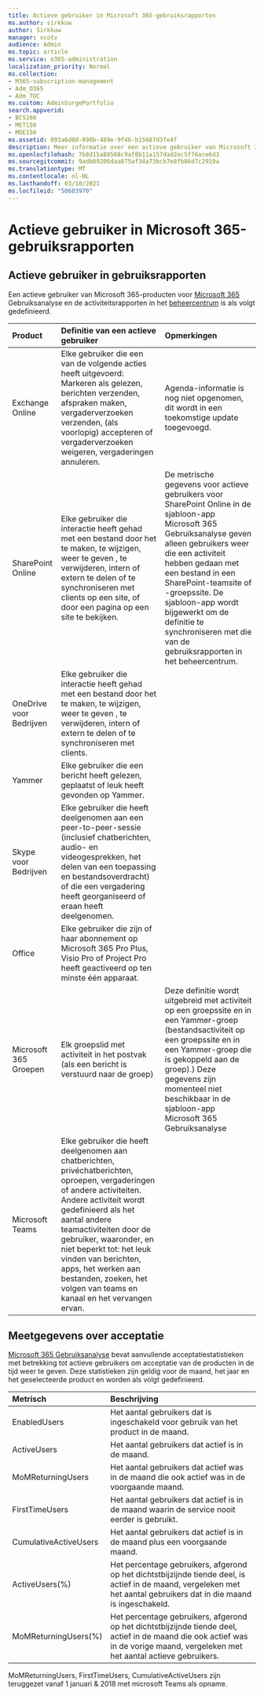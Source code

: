 ```yaml
---
title: Actieve gebruiker in Microsoft 365-gebruiksrapporten
ms.author: sirkkuw
author: Sirkkuw
manager: scotv
audience: Admin
ms.topic: article
ms.service: o365-administration
localization_priority: Normal
ms.collection:
- M365-subscription-management
- Adm_O365
- Adm_TOC
ms.custom: AdminSurgePortfolio
search.appverid:
- BCS160
- MET150
- MOE150
ms.assetid: 093a6d0d-890b-489e-9f46-b15687d3fe4f
description: Meer informatie over een actieve gebruiker van Microsoft 365 Gebruiksanalyse, activiteitsrapporten en acceptatiestatistieken.
ms.openlocfilehash: 7b8d15a88568c9af8b11a157dad2ec5f76ace6d3
ms.sourcegitcommit: 9adb89206daa075af34a73bcb7e8fb86d7c2919a
ms.translationtype: MT
ms.contentlocale: nl-NL
ms.lasthandoff: 03/10/2021
ms.locfileid: "50603970"
---
```

# <a name="active-user-in-microsoft-365-usage-reports"></a>Actieve gebruiker in Microsoft 365-gebruiksrapporten

## <a name="active-user-in-usage-reports"></a>Actieve gebruiker in gebruiksrapporten

Een actieve gebruiker van Microsoft 365-producten voor [Microsoft 365](usage-analytics.md) Gebruiksanalyse en de activiteitsrapporten in het [beheercentrum](../activity-reports/activity-reports.md) is als volgt gedefinieerd. 
  
|**Product**|**Definitie van een actieve gebruiker**|**Opmerkingen**|
|:-----|:-----|:-----|
|Exchange Online  <br/> |Elke gebruiker die een van de volgende acties heeft uitgevoerd: Markeren als gelezen, berichten verzenden, afspraken maken, vergaderverzoeken verzenden, (als voorlopig) accepteren of vergaderverzoeken weigeren, vergaderingen annuleren.  <br/> |Agenda-informatie is nog niet opgenomen, dit wordt in een toekomstige update toegevoegd.  <br/> |
|SharePoint Online  <br/> |Elke gebruiker die interactie heeft gehad met een bestand door het te maken, te wijzigen, weer te geven , te verwijderen, intern of extern te delen of te synchroniseren met clients op een site, of door een pagina op een site te bekijken.  <br/> |De metrische gegevens voor actieve gebruikers voor SharePoint Online in de sjabloon-app Microsoft 365 Gebruiksanalyse geven alleen gebruikers weer die een activiteit hebben gedaan met een bestand in een SharePoint-teamsite of -groepssite. De sjabloon-app wordt bijgewerkt om de definitie te synchroniseren met die van de gebruiksrapporten in het beheercentrum.  <br/> |
|OneDrive voor Bedrijven  <br/> |Elke gebruiker die interactie heeft gehad met een bestand door het te maken, te wijzigen, weer te geven , te verwijderen, intern of extern te delen of te synchroniseren met clients.  <br/> ||
|Yammer  <br/> |Elke gebruiker die een bericht heeft gelezen, geplaatst of leuk heeft gevonden op Yammer.  <br/> ||
|Skype voor Bedrijven  <br/> |Elke gebruiker die heeft deelgenomen aan een peer-to-peer-sessie (inclusief chatberichten, audio- en videogesprekken, het delen van een toepassing en bestandsoverdracht) of die een vergadering heeft georganiseerd of eraan heeft deelgenomen.  <br/> ||
|Office  <br/> |Elke gebruiker die zijn of haar abonnement op Microsoft 365 Pro Plus, Visio Pro of Project Pro heeft geactiveerd op ten minste één apparaat.  <br/> ||
|Microsoft 365 Groepen  <br/> |Elk groepslid met activiteit in het postvak (als een bericht is verstuurd naar de groep)  <br/> |Deze definitie wordt uitgebreid met activiteit op een groepssite en in een Yammer-groep (bestandsactiviteit op een groepssite en in een Yammer-groep die is gekoppeld aan de groep).) Deze gegevens zijn momenteel niet beschikbaar in de sjabloon-app Microsoft 365 Gebruiksanalyse  <br/> |
|Microsoft Teams  <br/> |Elke gebruiker die heeft deelgenomen aan chatberichten, privéchatberichten, oproepen, vergaderingen of andere activiteiten. Andere activiteit wordt gedefinieerd als het aantal andere teamactiviteiten door de gebruiker, waaronder, en niet beperkt tot: het leuk vinden van berichten, apps, het werken aan bestanden, zoeken, het volgen van teams en kanaal en het vervangen ervan.  <br/> ||
   
## <a name="adoption-metrics"></a>Meetgegevens over acceptatie

[Microsoft 365 Gebruiksanalyse](usage-analytics.md) bevat aanvullende acceptatiestatistieken met betrekking tot actieve gebruikers om acceptatie van de producten in de tijd weer te geven. Deze statistieken zijn geldig voor de maand, het jaar en het geselecteerde product en worden als volgt gedefinieerd. 
  
|**Metrisch**|**Beschrijving**|
|:-----|:-----|
|EnabledUsers  <br/> |Het aantal gebruikers dat is ingeschakeld voor gebruik van het product in de maand.  <br/> |
|ActiveUsers  <br/> |Het aantal gebruikers dat actief is in de maand.  <br/> |
|MoMReturningUsers  <br/> |Het aantal gebruikers dat actief was in de maand die ook actief was in de voorgaande maand.  <br/> |
|FirstTimeUsers  <br/> |Het aantal gebruikers dat actief is in de maand waarin de service nooit eerder is gebruikt.  <br/> |
|CumulativeActiveUsers  <br/> |Het aantal gebruikers dat actief is in de maand plus een voorgaande maand.  <br/> |
|ActiveUsers(%)  <br/> |Het percentage gebruikers, afgerond op het dichtstbijzijnde tiende deel, is actief in de maand, vergeleken met het aantal gebruikers dat in die maand is ingeschakeld.  <br/> |
|MoMReturningUsers(%)  <br/> |Het percentage gebruikers, afgerond op het dichtstbijzijnde tiende deel, actief in de maand die ook actief was in de vorige maand, vergeleken met het aantal actieve gebruikers.  <br/> |
   
MoMReturningUsers, FirstTimeUsers, CumulativeActiveUsers zijn teruggezet vanaf 1 januari &amp; 2018 met microsoft Teams als opname.
  
